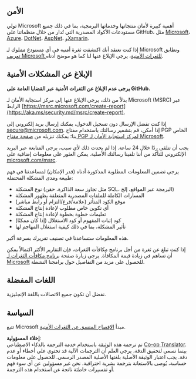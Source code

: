 <!--
CO_OP_TRANSLATOR_METADATA:
{
  "original_hash": "cc205495d4eace1fabcdee963024069f",
  "translation_date": "2025-04-03T05:47:27+00:00",
  "source_file": "SECURITY.md",
  "language_code": "ar"
}
-->
## الأمن

تولي Microsoft أهمية كبيرة لأمان منتجاتها وخدماتها البرمجية، بما في ذلك جميع مستودعات الأكواد المصدرية التي تُدار من خلال منظماتنا على GitHub، مثل [Microsoft](https://github.com/Microsoft)، [Azure](https://github.com/Azure)، [DotNet](https://github.com/dotnet)، [AspNet](https://github.com/aspnet)، و[Xamarin](https://github.com/xamarin).

إذا كنت تعتقد أنك اكتشفت ثغرة أمنية في أي مستودع مملوك لـ Microsoft وتطابق [تعريف Microsoft للثغرات الأمنية](https://aka.ms/security.md/definition)، يرجى الإبلاغ عنها لنا كما هو موضح أدناه.

## الإبلاغ عن المشكلات الأمنية

**يرجى عدم الإبلاغ عن الثغرات الأمنية عبر القضايا العامة على GitHub.**

بدلاً من ذلك، يرجى الإبلاغ عنها إلى مركز استجابة الأمان لـ Microsoft (MSRC) عبر الرابط [https://msrc.microsoft.com/create-report](https://aka.ms/security.md/msrc/create-report).

إذا كنت تفضل الإرسال دون تسجيل الدخول، يمكنك إرسال بريد إلكتروني إلى [secure@microsoft.com](mailto:secure@microsoft.com). إذا أمكن، قم بتشفير رسالتك باستخدام مفتاح PGP الخاص بنا؛ يمكنك تنزيله من [صفحة مفتاح PGP لمركز استجابة الأمان لـ Microsoft](https://aka.ms/security.md/msrc/pgp).

يجب أن تتلقى ردًا خلال 24 ساعة. إذا لم يحدث ذلك لأي سبب، يرجى المتابعة عبر البريد الإلكتروني للتأكد من أننا تلقينا رسالتك الأصلية. يمكن العثور على معلومات إضافية على [microsoft.com/msrc](https://www.microsoft.com/msrc).

يرجى تضمين المعلومات المطلوبة المذكورة أدناه (قدر الإمكان) لمساعدتنا في فهم طبيعة ومدى المشكلة المحتملة:

  * نوع المشكلة (مثل تجاوز سعة الذاكرة، حقن SQL، البرمجة عبر المواقع، إلخ)
  * المسارات الكاملة للملفات المصدرية المتعلقة بظهور المشكلة
  * موقع الكود المتأثر (علامة/فرع/التزام أو رابط مباشر)
  * أي تكوين خاص مطلوب لإعادة إنتاج المشكلة
  * تعليمات خطوة بخطوة لإعادة إنتاج المشكلة
  * كود إثبات المفهوم أو كود الاستغلال (إذا كان ممكنًا)
  * تأثير المشكلة، بما في ذلك كيفية استغلال المهاجم لها

هذه المعلومات ستساعدنا في تصنيف تقريرك بسرعة أكبر.

إذا كنت تبلغ عن ثغرة من أجل برنامج مكافآت الثغرات، فإن التقارير الأكثر اكتمالاً يمكن أن تساهم في زيادة قيمة المكافأة. يرجى زيارة صفحة [برنامج مكافآت الثغرات لـ Microsoft](https://aka.ms/security.md/msrc/bounty) للحصول على مزيد من التفاصيل حول برامجنا النشطة.

## اللغات المفضلة

نفضل أن تكون جميع الاتصالات باللغة الإنجليزية.

## السياسة

تتبع Microsoft مبدأ [الإفصاح المنسق عن الثغرات الأمنية](https://aka.ms/security.md/cvd).

**إخلاء المسؤولية**:  
تم ترجمة هذه الوثيقة باستخدام خدمة الترجمة بالذكاء الاصطناعي [Co-op Translator](https://github.com/Azure/co-op-translator). بينما نسعى لتحقيق الدقة، يرجى العلم أن الترجمات الآلية قد تحتوي على أخطاء أو عدم دقة. يجب اعتبار الوثيقة الأصلية بلغتها الأصلية المصدر الرسمي. للحصول على معلومات حساسة، يُوصى بالاستعانة بترجمة بشرية احترافية. نحن غير مسؤولين عن أي سوء فهم أو تفسيرات خاطئة ناتجة عن استخدام هذه الترجمة.